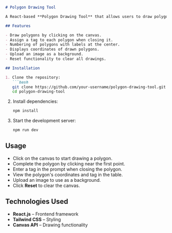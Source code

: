 

```markdown
# Polygon Drawing Tool  

A React-based **Polygon Drawing Tool** that allows users to draw polygons on a canvas, assign tags, and view their coordinates in a table.  

## Features  

- Draw polygons by clicking on the canvas.  
- Assign a tag to each polygon when closing it.  
- Numbering of polygons with labels at the center.  
- Displays coordinates of drawn polygons.  
- Upload an image as a background.  
- Reset functionality to clear all drawings.  

## Installation  

1. Clone the repository:  
   ```bash
   git clone https://github.com/your-username/polygon-drawing-tool.git
   cd polygon-drawing-tool
   ```
2. Install dependencies:  
   ```bash
   npm install
   ```
3. Start the development server:  
   ```bash
   npm run dev
   ```

## Usage  

- Click on the canvas to start drawing a polygon.  
- Complete the polygon by clicking near the first point.  
- Enter a tag in the prompt when closing the polygon.  
- View the polygon's coordinates and tag in the table.  
- Upload an image to use as a background.  
- Click **Reset** to clear the canvas.  

## Technologies Used  

- **React.js** – Frontend framework  
- **Tailwind CSS** – Styling  
- **Canvas API** – Drawing functionality  





